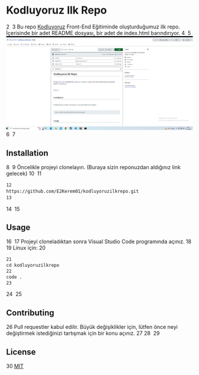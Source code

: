 
# Kodluyoruz Ilk Repo
2
​
3
Bu repo [Kodluyoruz](https://www.kodluyoruz.org) Front-End Eğitiminde oluşturduğumuz ilk repo. İçerisinde bir adet README dosyası, bir adet de index.html barındırıyor.
4
​
5
![github](figures/github.png)
6
​
7
## Installation
8
​
9
Öncelikle projeyi clonelayın. (Buraya sizin reponuzdan aldığınız link gelecek)
10
​
11
```bash
12
https://github.com/E2Kerem01/kodluyoruzilkrepo.git
13
```
14
​
15
## Usage
16
​
17
Projeyi cloneladıktan sonra Visual Studio Code programında açınız.
18
​
19
Linux için:
20
```linux
21
cd kodluyoruzilkrepo
22
code .
23
```
24
​
25
## Contributing
26
Pull requestler kabul edilir. Büyük değişiklikler için, lütfen önce neyi değiştirmek istediğinizi tartışmak için bir konu açınız.
27
​
28
​
29
## License
30
[MIT](https://choosealicense.com/licenses/mit/)
